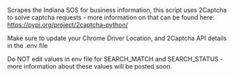 Scrapes the Indiana SOS for business information, this script uses 2Captcha to solve captcha requests - more information on that can be found here: https://pypi.org/project/2captcha-python/

Make sure to update your Chrome Driver Location, and 2Captcha API details in the .env file

Do NOT edit values in env file for SEARCH_MATCH and SEARCH_STATUS - more information about these values will be posted soon.
